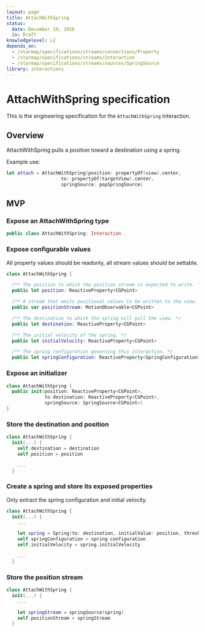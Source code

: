 ```yaml
---
layout: page
title: AttachWithSpring
status:
  date: December 19, 2016
  is: Draft
knowledgelevel: L2
depends_on:
  - /starmap/specifications/streams/connections/Property
  - /starmap/specifications/streams/Interaction
  - /starmap/specifications/streams/sources/SpringSource
library: interactions
---
```


# AttachWithSpring specification

This is the engineering specification for the `AttachWithSpring` interaction.

## Overview

AttachWithSpring pulls a position toward a destination using a spring.

Example use:

```swift
let attach = AttachWithSpring(position: propertyOf(view).center,
                    to: propertyOf(targetView).center,
                    springSource: popSpringSource)
```

## MVP

### Expose an AttachWithSpring type

```swift
public class AttachWithSpring: Interaction
```

### Expose configurable values

All property values should be readonly, all stream values should be settable.

```swift
class AttachWithSpring {

  /** The position to which the position stream is expected to write. */
  public let position: ReactiveProperty<CGPoint>

  /** A stream that emits positional values to be written to the view. */
  public var positionStream: MotionObservable<CGPoint>

  /** The destination to which the spring will pull the view. */
  public let destination: ReactiveProperty<CGPoint>

  /** The initial velocity of the spring. */
  public let initialVelocity: ReactiveProperty<CGPoint>

  /** The spring configuration governing this interaction. */
  public let springConfiguration: ReactiveProperty<SpringConfiguration>
```

### Expose an initializer

```swift
class AttachWithSpring {
  public init(position: ReactiveProperty<CGPoint>,
              to destination: ReactiveProperty<CGPoint>,
              springSource: SpringSource<CGPoint>)
}
```

### Store the destination and position

```swift
class AttachWithSpring {
  init(...) {
    self.destination = destination
    self.position = position

    ...
  }
```

### Create a spring and store its exposed properties

Only extract the spring configuration and initial velocity.

```swift
class AttachWithSpring {
  init(...) {
    ...

    let spring = Spring(to: destination, initialValue: position, threshold: 1)
    self.springConfiguration = spring.configuration
    self.initialVelocity = spring.initialVelocity

    ...
  }
```

### Store the position stream

```swift
class AttachWithSpring {
  init(...) {
    ...

    let springStream = springSource(spring)
    self.positionStream = springStream
  }
```
